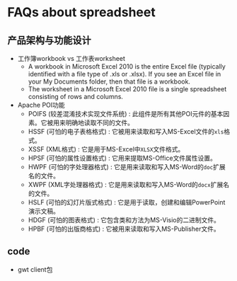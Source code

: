 # FAQs about spreadsheet

## 产品架构与功能设计

- 工作簿workbook vs 工作表worksheet
    - A workbook in Microsoft Excel 2010 is the entire Excel file (typically identified with a file type of .xls or .xlsx). If you see an Excel file in your My Documents folder, then that file is a workbook.
    - The worksheet in a Microsoft Excel 2010 file is a single spreadsheet consisting of rows and columns. 
- Apache POI功能
    - POIFS (较差混淆技术实现文件系统) : 此组件是所有其他POI元件的基本因素。它被用来明确地读取不同的文件。
    - HSSF (可怕的电子表格格式) : 它被用来读取和写入MS-Excel文件的`xls`格式。
    - XSSF (XML格式) : 它是用于MS-Excel中`XLSX`文件格式。
    - HPSF (可怕的属性设置格式) : 它用来提取MS-Office文件属性设置。
    - HWPF (可怕的字处理器格式) : 它是用来读取和写入MS-Word的`doc`扩展名的文件。
    - XWPF (XML字处理器格式) : 它是用来读取和写入MS-Word的`docx`扩展名的文件。
    - HSLF (可怕的幻灯片版式格式) : 它是用于读取，创建和编辑PowerPoint演示文稿。
    - HDGF (可怕的图表格式) : 它包含类和方法为MS-Visio的二进制文件。
    - HPBF (可怕的出版商格式) : 它被用来读取和写入MS-Publisher文件。

## code

- gwt client包

